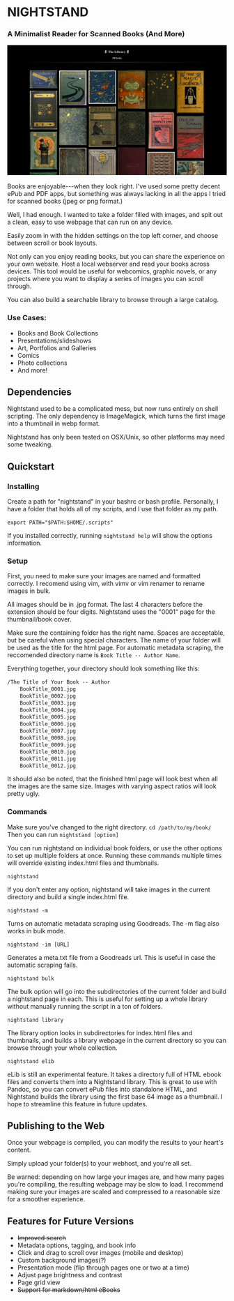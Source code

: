# NIGHTSTAND
### A Minimalist Reader for Scanned Books (And More)

![](example.png)

Books are enjoyable---when they look right. I've used some
pretty decent ePub and PDF apps, but something was always
lacking in all the apps I tried for scanned books (jpeg or png format.)

Well, I had enough. I wanted to take a folder filled with images,
and spit out a clean, easy to use webpage that can run on any device.

Easily zoom in with the hidden settings on the top left
corner, and choose between scroll or book layouts.

Not only can you enjoy reading books, but you can share the
experience on your own website. Host a local webserver and read
your books across devices. This tool would be useful
for webcomics, graphic novels, or any projects where you
want to display a series of images you can scroll through.

You can also build a searchable library to browse through a large
catalog.

### Use Cases:

- Books and Book Collections
- Presentations/slideshows
- Art, Portfolios and Galleries
- Comics
- Photo collections
- And more!

## Dependencies

Nightstand used to be a complicated mess, but now runs entirely
on shell scripting. The only dependency is ImageMagick, which turns the first image into a thumbnail in webp format.

Nightstand has only been tested on OSX/Unix, so other platforms
may need some tweaking.

## Quickstart

### Installing

Create a path for "nightstand" in your bashrc or bash profile. Personally, I have a folder that holds all of my scripts, and I use that folder as my path.

```
export PATH="$PATH:$HOME/.scripts"
```
If you installed correctly, running ```nightstand help``` will show the options information.

### Setup

First, you need to make sure your images are named and formatted correctly. I recomend using vim, with vimv or vim renamer to rename images in bulk.

All images should be in .jpg format. The last 4 characters before the extension should be four digits. Nightstand uses the "0001" page for the thumbnail/book cover.

Make sure the containing folder has the right name. Spaces are acceptable, but be careful when using special characters. The name of your folder will be used as the title for the html page. For automatic metadata scraping, the reccomended directory name is  ```Book Title -- Author Name```.

Everything together, your directory should look something like this:

```
/The Title of Your Book -- Author
    BookTitle_0001.jpg
    BookTitle_0002.jpg
    BookTitle_0003.jpg
    BookTitle_0004.jpg
    BookTitle_0005.jpg
    BookTitle_0006.jpg
    BookTitle_0007.jpg
    BookTitle_0008.jpg
    BookTitle_0009.jpg
    BookTitle_0010.jpg
    BookTitle_0011.jpg
    BookTitle_0012.jpg
```

It should also be noted, that the finished html page will look best when all the images are the same size. Images with varying aspect ratios will look pretty ugly.

### Commands

Make sure you've changed to the right directory. ```cd /path/to/my/book/``` Then you can run ```nightstand [option]```

You can run nightstand on individual book folders, or use the other options to set up multiple folders at once. Running these commands multiple times will override existing index.html files and thumbnails.

```
nightstand
```

If you don't enter any option, nightstand will take images in the current directory and build a single index.html file.

```
nightstand -m
```

Turns on automatic metadata scraping using Goodreads. The -m flag also works in bulk mode.

```
nightstand -im [URL]
```
Generates a meta.txt file from a Goodreads url. This is useful in case the automatic scraping fails.

```
nightstand bulk
```

The bulk option will go into the subdirectories of the current folder and build a nightstand page in each. This is useful for setting up a whole library without manually running the script in a ton of folders.

```
nightstand library
```

The library option looks in subdirectories for index.html files and thumbnails, and builds a library webpage in the current directory so you can browse through your whole collection.

```
nightstand elib
```

eLib is still an experimental feature. It takes a directory full of HTML ebook files and converts them into a Nightstand library. This is great to use with Pandoc, so you can convert ePub files into standalone HTML, and Nightstand builds the library using the first base 64 image as a thumbnail. I hope to streamline this feature in future updates.

## Publishing to the Web

Once your webpage is compiled, you can modify the results to
your heart's content.

Simply upload your folder(s) to your webhost, and you're all set.

Be warned: depending on how large your images are, and how
many pages you're compiling, the resulting webpage may be
slow to load. I recommend making sure your images are scaled
and compressed to a reasonable size for a smoother
experience.


## Features for Future Versions

- ~~Improved search~~
- Metadata options, tagging, and book info
- Click and drag to scroll over images (mobile and desktop)
- Custom background images(?)
- Presentation mode (flip through pages one or two at a time)
- Adjust page brightness and contrast
- Page grid view
- ~~Support for markdown/html eBooks~~
